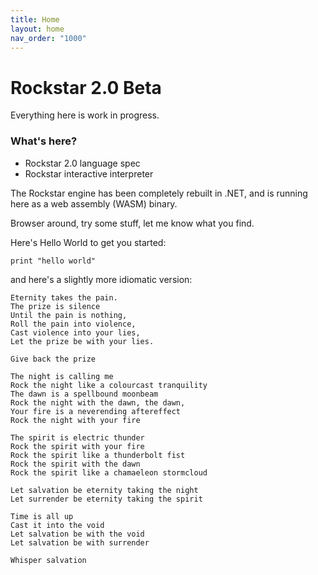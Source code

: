 ```yaml
---
title: Home
layout: home
nav_order: "1000"
---
```


# Rockstar 2.0 Beta

Everything here is work in progress.

### What's here?

* Rockstar 2.0 language spec
* Rockstar interactive interpreter

The Rockstar engine has been completely rebuilt in .NET, and
is running here as a web assembly (WASM) binary.

Browser around, try some stuff, let me know what you find.

Here's Hello World to get you started:

```rockstar
print "hello world"
```

and here's a slightly more idiomatic version:

```rockstar
Eternity takes the pain.
The prize is silence
Until the pain is nothing,
Roll the pain into violence,
Cast violence into your lies,
Let the prize be with your lies.

Give back the prize

The night is calling me
Rock the night like a colourcast tranquility
The dawn is a spellbound moonbeam
Rock the night with the dawn, the dawn,
Your fire is a neverending aftereffect
Rock the night with your fire

The spirit is electric thunder
Rock the spirit with your fire
Rock the spirit like a thunderbolt fist
Rock the spirit with the dawn
Rock the spirit like a chamaeleon stormcloud

Let salvation be eternity taking the night
Let surrender be eternity taking the spirit

Time is all up
Cast it into the void
Let salvation be with the void
Let salvation be with surrender

Whisper salvation
```

